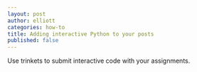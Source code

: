 ```yaml
---
layout: post
author: elliott
categories: how-to
title: Adding interactive Python to your posts
published: false
---
```



Use trinkets to submit interactive code with your assignments.

